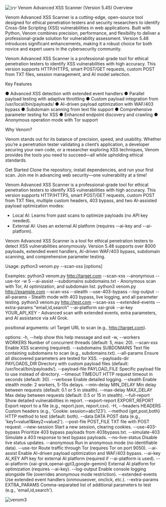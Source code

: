 ![יניב](https://github.com/user-attachments/assets/bb26572f-2d8b-400e-b4e6-7d70536cc51e)
Venom Advanced XSS Scanner (Version 5.45)
Overview

Venom Advanced XSS Scanner is a cutting-edge, open-source tool designed for ethical penetration testers and security researchers to identify Cross-Site Scripting (XSS) vulnerabilities in web applications. Built with Python, Venom combines precision, performance, and flexibility to deliver a professional-grade solution for vulnerability assessment. Version 5.48 introduces significant enhancements, making it a robust choice for both novice and expert users in the cybersecurity community.

Venom Advanced XSS Scanner is a professional-grade tool for ethical penetration testers to identify XSS vulnerabilities with high accuracy. This version supports HTTP/HTTPS, smart POST/GET requests, custom POST from TXT files, session management, and AI model selection.

Key Features

● Advanced XSS detection with extended event handlers
● Parallel payload testing with adaptive throttling
● Custom payload integration from /usr/local/bin/payloads/
● AI-driven payload optimization with WAF/403 bypass
● Subdomain scanning from text file support
● Comprehensive parameter testing for XSS
● Enhanced endpoint discovery and crawling
● Anonymous operation mode with Tor support


Why Venom?

Venom stands out for its balance of precision, speed, and usability. Whether you’re a penetration tester validating a client’s application, a developer securing your own code, or a researcher exploring XSS techniques, Venom provides the tools you need to succeed—all while upholding ethical standards.

Get Started
Clone the repository, install dependencies, and run your first scan. Join me in advancing web security—one vulnerability at a time!

Venom Advanced XSS Scanner is a professional-grade tool for ethical penetration testers to identify XSS vulnerabilities with high accuracy. This version supports HTTP/HTTPS, smart POST/GET requests, custom POST from TXT files, multiple custom headers, 403 bypass, and two AI-assisted payload optimization modes:
- Local AI: Learns from past scans to optimize payloads (no API key needed).
- External AI: Uses an external AI platform (requires --ai-key and --ai-platform).

Venom Advanced XSS Scanner is a tool for ethical penetration testers to detect XSS vulnerabilities anonymously. Version 5.48 supports over 8000 payloads, extended event handlers, AI-driven WAF/403 bypass, subdomain scanning, and comprehensive parameter testing.

Usage:
  python3 venom.py <url> --scan-xss [options]

Examples:
  python3 venom.py http://target.com --scan-xss --anonymous --use-tor -w 5 --ai-assist --subdomains subdomains.txt
    - Anonymous scan with Tor, AI optimization, and subdomain list.
  python3 venom.py http://example.com --scan-xss --stealth --use-403-bypass --log-output --all-params
    - Stealth mode with 403 bypass, live logging, and all parameter testing.
  python3 venom.py http://test.com --scan-xss --extended-events --extra-params "email,id,search" --ai-platform xai-grok --ai-key YOUR_API_KEY
    - Advanced scan with extended events, extra parameters, and AI assistance via xAI Grok.

positional arguments:
  url                   Target URL to scan (e.g., http://target.com).

options:
  -h, --help            show this help message and exit
  -w, --workers WORKERS
                        Number of concurrent threads (default: 5, max: 20).
  --scan-xss            Enable XSS scanning (required).
  --subdomains SUBDOMAINS
                        Text file containing subdomains to scan (e.g., subdomains.txt).
  --all-params          Ensure all discovered parameters are tested for XSS.
  --payloads-dir PAYLOADS_DIR
                        Directory with custom payload files (default: /usr/local/bin/payloads/).
  --payload-file PAYLOAD_FILE
                        Specific payload file to use instead of directory.
  --timeout TIMEOUT     HTTP request timeout in seconds (default: 30).
  --verbose             Enable detailed logging.
  --stealth             Enable stealth mode: 2 workers, 5-15s delays.
  --min-delay MIN_DELAY
                        Min delay between requests (default: 0.1 or 5 in stealth).
  --max-delay MAX_DELAY
                        Max delay between requests (default: 0.5 or 15 in stealth).
  --full-report         Show detailed vulnerabilities in report.
  --export-report EXPORT_REPORT
                        Export report to a file (e.g., report.json, report.csv).
  -H, --headers HEADERS
                        Custom headers (e.g., 'Cookie: session=abc123').
  --method {get,post,both}
                        HTTP method to test (default: both).
  --data DATA           POST data (e.g., 'key1=value1&key2=value2').
  --post-file POST_FILE
                        TXT file with POST request.
  --new-session         Start a new session, clearing cookies.
  --use-403-bypass      Prioritize 403 bypass payloads from 403bypass.txt.
  --simulate-403        Simulate a 403 response to test bypass payloads.
  --no-live-status      Disable live status updates.
  --anonymous           Run in anonymous mode (no identifiable data).
  --use-tor             Route traffic through Tor (requires Tor on port 9050).
  --ai-assist           Enable AI-driven payload optimization and WAF/403 bypass.
  --ai-key AI_KEY       API key for external AI platform (required if --ai-platform is used).
  --ai-platform {xai-grok,openai-gpt3,google-gemini}
                        External AI platform for optimization (requires --ai-key).
  --log-output          Enable console logging alongside file (overrides anonymous mode restriction).
  --extended-events     Use extended event handlers (onmouseover, onclick, etc.).
  --extra-params EXTRA_PARAMS
                        Comma-separated list of additional parameters to test (e.g., 'email,id,search'). 
  
  
  
  
  
  
  
  
  
  
  ![venom3](https://github.com/user-attachments/assets/6eb037b4-362c-4faf-a103-98284706e4b3)
                                           



